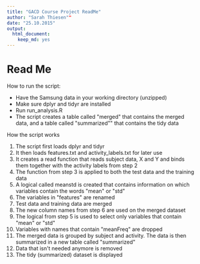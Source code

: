 ```yaml
---
title: "GACD Course Project ReadMe"
author: "Sarah Thiesen""
date: "25.10.2015"
output:
  html_document:
    keep_md: yes
---
```


# Read Me

How to run the script:
* Have the Samsung data in your working directory (unzipped)
* Make sure dplyr and tidyr are installed
* Run run_analysis.R
* The script creates a table called "merged" that contains the merged data, and a table called "summarized"" that contains the tidy data

How the script works
1. The script first loads dplyr and tidyr
2. It then loads features.txt and activity_labels.txt for later use
3. It creates a read function that reads subject data, X and Y and binds them together with the activity labels from step 2
4. The function from step 3 is applied to both the test data and the training data
5. A logical called meanstd is created that contains information on which variables contain the words "mean" or "std"
6. The variables in "features" are renamed
7. Test data and training data are merged
8. The new column names from step 6 are used on the merged dataset
9. The logical from step 5 is used to select only variables that contain "mean" or "std"
10. Variables with names that contain "meanFreq" are dropped
11. The merged data is grouped by subject and activity. The data is then summarized in a new table called "summarized"
12. Data that isn't needed anymore is removed
13. The tidy (summarized) dataset is displayed